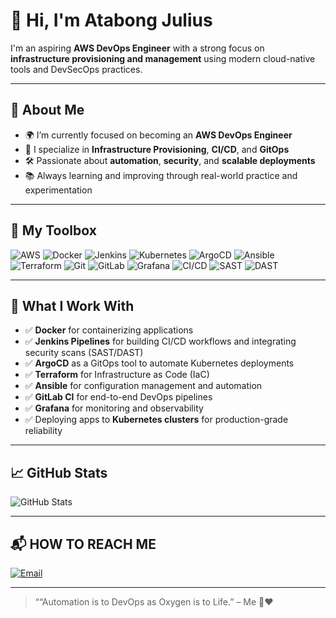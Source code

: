 # 👋 Hi, I'm Atabong Julius

I'm an aspiring **AWS DevOps Engineer** with a strong focus on **infrastructure provisioning and management** using modern cloud-native tools and DevSecOps practices.

---

## 🚀 About Me

- 🌍 I’m currently focused on becoming an **AWS DevOps Engineer**
- 🧱 I specialize in **Infrastructure Provisioning**, **CI/CD**, and **GitOps**
- 🛠️ Passionate about **automation**, **security**, and **scalable deployments**
- 📚 Always learning and improving through real-world practice and experimentation

---

## 🧰 My Toolbox

![AWS](https://img.shields.io/badge/-AWS-232F3E?style=flat&logo=amazon-aws&logoColor=white)
![Docker](https://img.shields.io/badge/-Docker-2496ED?style=flat&logo=docker&logoColor=white)
![Jenkins](https://img.shields.io/badge/-Jenkins-D24939?style=flat&logo=jenkins&logoColor=white)
![Kubernetes](https://img.shields.io/badge/-Kubernetes-326CE5?style=flat&logo=kubernetes&logoColor=white)
![ArgoCD](https://img.shields.io/badge/-ArgoCD-EF7B4D?style=flat&logo=argo&logoColor=white)
![Ansible](https://img.shields.io/badge/-Ansible-EE0000?style=flat&logo=ansible&logoColor=white)
![Terraform](https://img.shields.io/badge/-Terraform-623CE4?style=flat&logo=terraform&logoColor=white)
![Git](https://img.shields.io/badge/-Git-F05032?style=flat&logo=git&logoColor=white)
![GitLab](https://img.shields.io/badge/-GitLab-FC6D26?style=flat&logo=gitlab&logoColor=white)
![Grafana](https://img.shields.io/badge/-Grafana-F46800?style=flat&logo=grafana&logoColor=white)
![CI/CD](https://img.shields.io/badge/-CI%2FCD-0A0A0A?style=flat&logo=githubactions&logoColor=white)
![SAST](https://img.shields.io/badge/-SAST-0052CC?style=flat)
![DAST](https://img.shields.io/badge/-DAST-FF6F00?style=flat)

---

## 🔧 What I Work With

- ✅ **Docker** for containerizing applications  
- ✅ **Jenkins Pipelines** for building CI/CD workflows and integrating security scans (SAST/DAST)  
- ✅ **ArgoCD** as a GitOps tool to automate Kubernetes deployments  
- ✅ **Terraform** for Infrastructure as Code (IaC)  
- ✅ **Ansible** for configuration management and automation  
- ✅ **GitLab CI** for end-to-end DevOps pipelines  
- ✅ **Grafana** for monitoring and observability  
- ✅ Deploying apps to **Kubernetes clusters** for production-grade reliability  

---

## 📈 GitHub Stats

![GitHub Stats](https://github-readme-stats.vercel.app/api?username=AtabongJulius&show_icons=true&theme=radical)

---

## 📬 HOW TO REACH ME

[![Email](https://img.shields.io/badge/Email-D14836?style=flat&logo=gmail&logoColor=white)](mailto:mueatech087@gmail.com)

---

> ““Automation is to DevOps as Oxygen is to Life.” – Me 🌹❤️
